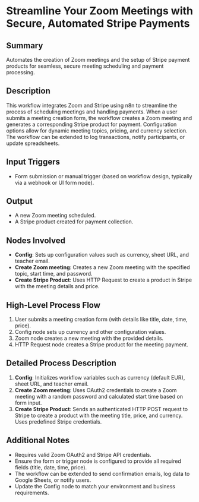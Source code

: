 # Streamline Your Zoom Meetings with Secure, Automated Stripe Payments

## Summary
Automates the creation of Zoom meetings and the setup of Stripe payment products for seamless, secure meeting scheduling and payment processing.

## Description
This workflow integrates Zoom and Stripe using n8n to streamline the process of scheduling meetings and handling payments. When a user submits a meeting creation form, the workflow creates a Zoom meeting and generates a corresponding Stripe product for payment. Configuration options allow for dynamic meeting topics, pricing, and currency selection. The workflow can be extended to log transactions, notify participants, or update spreadsheets.

## Input Triggers
- Form submission or manual trigger (based on workflow design, typically via a webhook or UI form node).

## Output
- A new Zoom meeting scheduled.
- A Stripe product created for payment collection.

## Nodes Involved
- **Config**: Sets up configuration values such as currency, sheet URL, and teacher email.
- **Create Zoom meeting**: Creates a new Zoom meeting with the specified topic, start time, and password.
- **Create Stripe Product**: Uses HTTP Request to create a product in Stripe with the meeting details and price.

## High-Level Process Flow
1. User submits a meeting creation form (with details like title, date, time, price).
2. Config node sets up currency and other configuration values.
3. Zoom node creates a new meeting with the provided details.
4. HTTP Request node creates a Stripe product for the meeting payment.

## Detailed Process Description
1. **Config**: Initializes workflow variables such as currency (default EUR), sheet URL, and teacher email.
2. **Create Zoom meeting**: Uses OAuth2 credentials to create a Zoom meeting with a random password and calculated start time based on form input.
3. **Create Stripe Product**: Sends an authenticated HTTP POST request to Stripe to create a product with the meeting title, price, and currency. Uses predefined Stripe credentials.

## Additional Notes
- Requires valid Zoom OAuth2 and Stripe API credentials.
- Ensure the form or trigger node is configured to provide all required fields (title, date, time, price).
- The workflow can be extended to send confirmation emails, log data to Google Sheets, or notify users.
- Update the Config node to match your environment and business requirements.
